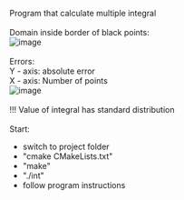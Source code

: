 Program that calculate multiple integral<br><br>
Domain inside border of black points:<br>
![image](https://user-images.githubusercontent.com/105585491/212558801-f54df074-6e70-4409-bd80-40133aec938d.png)
<br><br>
Errors:<br>
Y - axis: absolute error<br>
X - axis: Number of points<br>
![image](https://user-images.githubusercontent.com/105585491/212934986-7d9ef1e6-d31c-46ba-9086-22dc6339d474.png)
<br>
<br> !!! Value of integral has standard distribution<br><br>
Start:
<ul>
    <li> switch to project folder </li>
    <li> "cmake CMakeLists.txt" </li>
    <li> "make" </li>
    <li> "./int" </li>
    <li> follow program instructions</li>
</ul>
